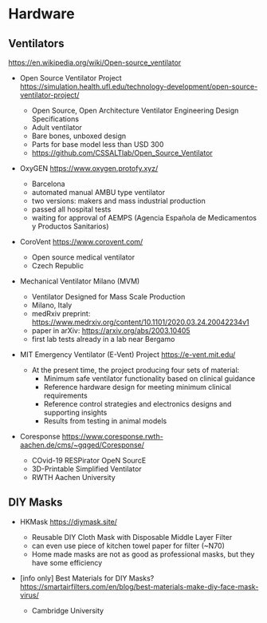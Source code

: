 # Hardware

## Ventilators

https://en.wikipedia.org/wiki/Open-source_ventilator

- Open Source Ventilator Project https://simulation.health.ufl.edu/technology-development/open-source-ventilator-project/
  - Open Source, Open Architecture Ventilator Engineering Design Specifications
  - Adult ventilator
  - Bare bones, unboxed design
  - Parts for base model less than USD 300
  - https://github.com/CSSALTlab/Open_Source_Ventilator

- OxyGEN https://www.oxygen.protofy.xyz/
  - Barcelona
  - automated manual AMBU type ventilator
  - two versions: makers and mass industrial production
  - passed all hospital tests
  - waiting for approval of AEMPS (Agencia Española de Medicamentos y Productos Sanitarios)

- CoroVent https://www.corovent.com/
  - Open source medical ventilator
  - Czech Republic

- Mechanical Ventilator Milano (MVM)
  - Ventilator Designed for Mass Scale Production
  - Milano, Italy
  - medRxiv preprint: https://www.medrxiv.org/content/10.1101/2020.03.24.20042234v1
  - paper in arXiv: https://arxiv.org/abs/2003.10405
  - first lab tests already in a lab near Bergamo
  
- MIT Emergency Ventilator (E-Vent) Project https://e-vent.mit.edu/ 
  - At the present time, the project  producing four sets of material:
     - Minimum safe ventilator functionality based on clinical guidance
     - Reference hardware design for meeting minimum clinical requirements
     - Reference control strategies and electronics designs and supporting insights
     - Results from testing in animal models

- Coresponse https://www.coresponse.rwth-aachen.de/cms/~gqged/Coresponse/
  - COvid-19 RESPirator OpeN SourcE
  - 3D-Printable Simplified Ventilator
  - RWTH Aachen University


## DIY Masks

- HKMask https://diymask.site/
  - Reusable DIY Cloth Mask with Disposable Middle Layer Filter
  - can even use piece of kitchen towel paper for filter (~N70)
  - Home made masks are not as good as professional masks, but they have some efficiency

- [info only] Best Materials for DIY Masks? https://smartairfilters.com/en/blog/best-materials-make-diy-face-mask-virus/
  - Cambridge University 
